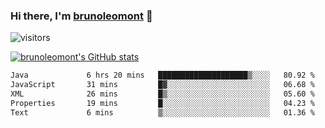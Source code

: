 ### Hi there, I'm [brunoleomont](https://www.linkedin.com/in/brunoleomont/) 👋

![visitors](https://visitor-badge.glitch.me/badge?page_id=page.id)

[![brunoleomont's GitHub stats](https://github-readme-stats.vercel.app/api?username=brunoleomont)](https://github.com/brunoleomont/github-readme-stats)

<!--START_SECTION:waka-->

```txt
Java             6 hrs 20 mins   ████████████████████▒░░░░   80.92 %
JavaScript       31 mins         █▓░░░░░░░░░░░░░░░░░░░░░░░   06.68 %
XML              26 mins         █▒░░░░░░░░░░░░░░░░░░░░░░░   05.60 %
Properties       19 mins         █░░░░░░░░░░░░░░░░░░░░░░░░   04.23 %
Text             6 mins          ▒░░░░░░░░░░░░░░░░░░░░░░░░   01.36 %
```

<!--END_SECTION:waka-->

<!--
**brunoleomont/brunoleomont** is a ✨ _special_ ✨ repository because its `README.md` (this file) appears on your GitHub profile.

Here are some ideas to get you started:

- 🔭 I’m currently working on ...
- 🌱 I’m currently learning ...
- 👯 I’m looking to collaborate on ...
- 🤔 I’m looking for help with ...
- 💬 Ask me about ...
- 📫 How to reach me: ...
- 😄 Pronouns: ...
- ⚡ Fun fact: ...
-->
